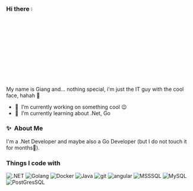 ### Hi there <a href="https://www.gautamkrishnar.com/"><img src="https://media.giphy.com/media/hvRJCLFzcasrR4ia7z/giphy.gif" width="5%"></a>
My name is Giang and... nothing special, i'm just the IT guy with the cool face, hahah :rofl:

- 🔭 &nbsp;I’m currently working on something cool :wink:
- 🌱 &nbsp;I’m currently learning about .Net, Go

### ✨&nbsp; About Me

I'm a .Net Developer and maybe also a Go Developer (but I do not touch it for months🥲).

<h3>Things I code with</h3>
<p>
  <img alt=".NET" src="https://img.shields.io/badge/.NET-5C2D91?style=for-the-badge&logo=.net&logoColor=white" />
  <img alt="Golang" src="https://img.shields.io/badge/go-%2300ADD8.svg?style=for-the-badge&logo=go&logoColor=white" /> 
  <img alt="Docker" src="https://img.shields.io/badge/docker-%230db7ed.svg?style=for-the-badge&logo=docker&logoColor=white" />
  <img alt="Java" src="https://img.shields.io/badge/java-%23ED8B00.svg?style=for-the-badge&logo=java&logoColor=white" />
  <img alt="git" src="https://img.shields.io/badge/git-%23F05033.svg?style=for-the-badge&logo=git&logoColor=white" />
  <img alt="angular" src="https://img.shields.io/badge/angular-%23DD0031.svg?style=for-the-badge&logo=angular&logoColor=white" />
  <img alt="MSSSQL" src="https://img.shields.io/badge/Microsoft%20SQL%20Server-CC2927?style=for-the-badge&logo=microsoft%20sql%20server&logoColor=white" />
  <img alt="MySQL" src="https://img.shields.io/badge/mysql-%2300f.svg?style=for-the-badge&logo=mysql&logoColor=white" />
  <img alt="PostGresSQL" src="https://img.shields.io/badge/postgres-%23316192.svg?style=for-the-badge&logo=postgresql&logoColor=white" />
</p>
